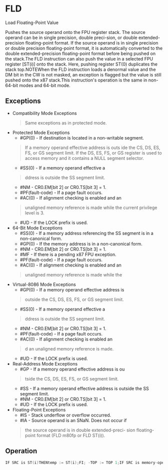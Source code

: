 # FLD

Load Floating-Point Value

Pushes the source operand onto the FPU register stack.
The source operand can be in single precision, double preci-sion, or double extended-precision floating-point format.
If the source operand is in single precision or double precision floating-point format, it is automatically converted to the double extended-precision floating-point format before being pushed on the stack.The FLD instruction can also push the value in a selected FPU register [ST(i)] onto the stack.
Here, pushing register ST(0) duplicates the stack top.NOTEWhen the FLD instruction loads a denormal value and the DM bit in the CW is not masked, an exception is flagged but the value is still pushed onto the x87 stack.This instruction's operation is the same in non-64-bit modes and 64-bit mode.

## Exceptions

- Compatibility Mode Exceptions
  > Same exceptions as in protected mode.
- Protected Mode Exceptions
  - #GP(0) - If destination is located in a non-writable segment.
  > If a memory operand effective address is outs
  > ide the CS, DS, ES, FS, or GS segment limit.
  > If the DS, ES, FS, or GS register is used to access memory and it contains a NULL segment 
  > selector.
  - #SS(0) - If a memory operand effective a
  > ddress is outside the SS segment limit.
  - #NM - CR0.EM[bit 2] or CR0.TS[bit 3] = 1.
  - #PF(fault-code) - If a page fault occurs.
  - #AC(0) - If alignment checking is enabled and an
  > unaligned memory reference is made while the 
  > current privilege level is 3.
  - #UD - If the LOCK prefix is used.
- 64-Bit Mode Exceptions
  - #SS(0) - If a memory address referencing the SS segment is in a non-canonical form.
  - #GP(0) - If the memory address is in a non-canonical form.
  - #NM - CR0.EM[bit 2] or CR0.TS[bit 3] = 1.
  - #MF - If there is a pending x87 FPU exception.
  - #PF(fault-code) - If a page fault occurs.
  - #AC(0) - If alignment checking is enabled and an
  > unaligned memory reference is made while the 
- Virtual-8086 Mode Exceptions
  - #GP(0) - If a memory operand effective address is
  > outside the CS, DS, ES, FS, or GS segment limit.
  - #SS(0) - If a memory operand effective a
  > ddress is outside the SS segment limit.
  - #NM - CR0.EM[bit 2] or CR0.TS[bit 3] = 1.
  - #PF(fault-code) - If a page fault occurs.
  - #AC(0) - If alignment checking is enabled an
  > d an unaligned memory reference is made.
  - #UD - If the LOCK prefix is used.
- Real-Address Mode Exceptions
  - #GP - If a memory operand effective address is ou
  > tside the CS, DS, ES, FS, or GS segment limit.
  - #SS - If a memory operand effective address is outside the SS segment limit.
  - #NM - CR0.EM[bit 2] or CR0.TS[bit 3] = 1.
  - #UD - If the LOCK prefix is used.
- Floating-Point Exceptions
  - #IS - Stack underflow or overflow occurred.
  - #IA - Source operand is an SNaN. Does not occur if
  > the source operand is in double extended-preci-
  > sion floating-point format (FLD m80fp or FLD ST(i)).

## Operation

```C
IF SRC is ST(i)THENtemp := ST(i);FI; -TOP := TOP 1;IF SRC is memory-operandTHENST(0) := ConvertToDoubleExtendedPrecisionFP(SRC);ELSE (* SRC is ST(i) *)ST(0) := temp;FI;FPU Flags AffectedC1Set to 1 if stack overflow occurred; otherwise, set to 0.C0, C2, C3 Undefined.
```
